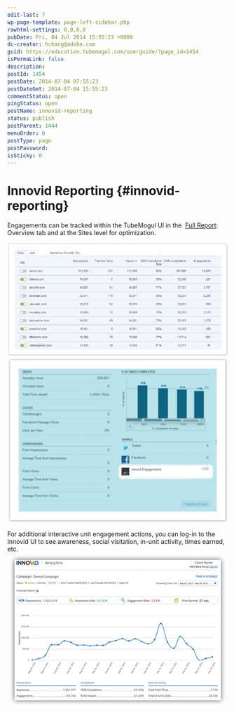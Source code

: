 ```yaml
---
edit-last: 7
wp-page-template: page-left-sidebar.php
rawhtml-settings: 0,0,0,0
pubDate: Fri, 04 Jul 2014 15:55:23 +0000
dc-creator: hchang@adobe.com
guid: https://education.tubemogul.com/userguide/?page_id=1454
isPermaLink: false
description: 
postId: 1454
postDate: 2014-07-04 07:55:23
postDateGmt: 2014-07-04 15:55:23
commentStatus: open
pingStatus: open
postName: innovid-reporting
status: publish
postParent: 1444
menuOrder: 0
postType: page
postPassword: 
isSticky: 0
---
```


# Innovid Reporting {#innovid-reporting}

Engagements can be tracked within the TubeMogul UI in the&nbsp; [Full Report](campaign-reporting/full-report.md): Overview tab and at the Sites level for optimization.
  
[ ![innovid 1](assets/innovid-1.jpg)](assets/innovid-1.jpg) [ ![innovid 2](assets/innovid-2.jpg)](assets/innovid-2.jpg)

For additional interactive unit engagement actions, you can log-in to the Innovid UI to see awareness, social visitation, in-unit activity, times earned, etc.
[ ![IR3](assets/ir3.png)](assets/ir3.png) 